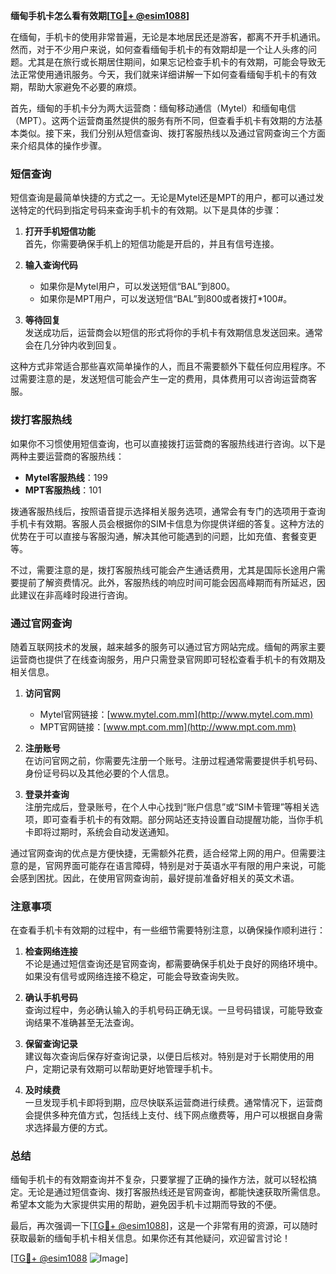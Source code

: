 **缅甸手机卡怎么看有效期[[TG💪+ @esim1088](https://t.me/s/esim1088)]**

在缅甸，手机卡的使用非常普遍，无论是本地居民还是游客，都离不开手机通讯。然而，对于不少用户来说，如何查看缅甸手机卡的有效期却是一个让人头疼的问题。尤其是在旅行或长期居住期间，如果忘记检查手机卡的有效期，可能会导致无法正常使用通讯服务。今天，我们就来详细讲解一下如何查看缅甸手机卡的有效期，帮助大家避免不必要的麻烦。

首先，缅甸的手机卡分为两大运营商：缅甸移动通信（Mytel）和缅甸电信（MPT）。这两个运营商虽然提供的服务有所不同，但查看手机卡有效期的方法基本类似。接下来，我们分别从短信查询、拨打客服热线以及通过官网查询三个方面来介绍具体的操作步骤。

### 短信查询

短信查询是最简单快捷的方式之一。无论是Mytel还是MPT的用户，都可以通过发送特定的代码到指定号码来查询手机卡的有效期。以下是具体的步骤：

1. **打开手机短信功能**  
   首先，你需要确保手机上的短信功能是开启的，并且有信号连接。

2. **输入查询代码**  
   - 如果你是Mytel用户，可以发送短信“BAL”到800。
   - 如果你是MPT用户，可以发送短信“BAL”到800或者拨打*100#。

3. **等待回复**  
   发送成功后，运营商会以短信的形式将你的手机卡有效期信息发送回来。通常会在几分钟内收到回复。

这种方式非常适合那些喜欢简单操作的人，而且不需要额外下载任何应用程序。不过需要注意的是，发送短信可能会产生一定的费用，具体费用可以咨询运营商客服。

### 拨打客服热线

如果你不习惯使用短信查询，也可以直接拨打运营商的客服热线进行咨询。以下是两种主要运营商的客服热线：

- **Mytel客服热线**：199  
- **MPT客服热线**：101  

拨通客服热线后，按照语音提示选择相关服务选项，通常会有专门的选项用于查询手机卡有效期。客服人员会根据你的SIM卡信息为你提供详细的答复。这种方法的优势在于可以直接与客服沟通，解决其他可能遇到的问题，比如充值、套餐变更等。

不过，需要注意的是，拨打客服热线可能会产生通话费用，尤其是国际长途用户需要提前了解资费情况。此外，客服热线的响应时间可能会因高峰期而有所延迟，因此建议在非高峰时段进行咨询。

### 通过官网查询

随着互联网技术的发展，越来越多的服务可以通过官方网站完成。缅甸的两家主要运营商也提供了在线查询服务，用户只需登录官网即可轻松查看手机卡的有效期及相关信息。

1. **访问官网**  
   - Mytel官网链接：[www.mytel.com.mm](http://www.mytel.com.mm)  
   - MPT官网链接：[www.mpt.com.mm](http://www.mpt.com.mm)

2. **注册账号**  
   在访问官网之前，你需要先注册一个账号。注册过程通常需要提供手机号码、身份证号码以及其他必要的个人信息。

3. **登录并查询**  
   注册完成后，登录账号，在个人中心找到“账户信息”或“SIM卡管理”等相关选项，即可查看手机卡的有效期。部分网站还支持设置自动提醒功能，当你手机卡即将过期时，系统会自动发送通知。

通过官网查询的优点是方便快捷，无需额外花费，适合经常上网的用户。但需要注意的是，官网界面可能存在语言障碍，特别是对于英语水平有限的用户来说，可能会感到困扰。因此，在使用官网查询前，最好提前准备好相关的英文术语。

### 注意事项

在查看手机卡有效期的过程中，有一些细节需要特别注意，以确保操作顺利进行：

1. **检查网络连接**  
   不论是通过短信查询还是官网查询，都需要确保手机处于良好的网络环境中。如果没有信号或网络连接不稳定，可能会导致查询失败。

2. **确认手机号码**  
   查询过程中，务必确认输入的手机号码正确无误。一旦号码错误，可能导致查询结果不准确甚至无法查询。

3. **保留查询记录**  
   建议每次查询后保存好查询记录，以便日后核对。特别是对于长期使用的用户，定期记录有效期可以帮助更好地管理手机卡。

4. **及时续费**  
   一旦发现手机卡即将到期，应尽快联系运营商进行续费。通常情况下，运营商会提供多种充值方式，包括线上支付、线下网点缴费等，用户可以根据自身需求选择最方便的方式。

### 总结

缅甸手机卡的有效期查询并不复杂，只要掌握了正确的操作方法，就可以轻松搞定。无论是通过短信查询、拨打客服热线还是官网查询，都能快速获取所需信息。希望本文能为大家提供实用的帮助，避免因手机卡过期而导致的不便。

最后，再次强调一下[[TG💪+ @esim1088](https://t.me/s/esim1088)]，这是一个非常有用的资源，可以随时获取最新的缅甸手机卡相关信息。如果你还有其他疑问，欢迎留言讨论！

[[TG💪+ @esim1088](https://t.me/s/esim1088) ![Image](https://i.postimg.cc/4NQfJmqS/Snipaste-2025-05-13-00-14-12.png)]